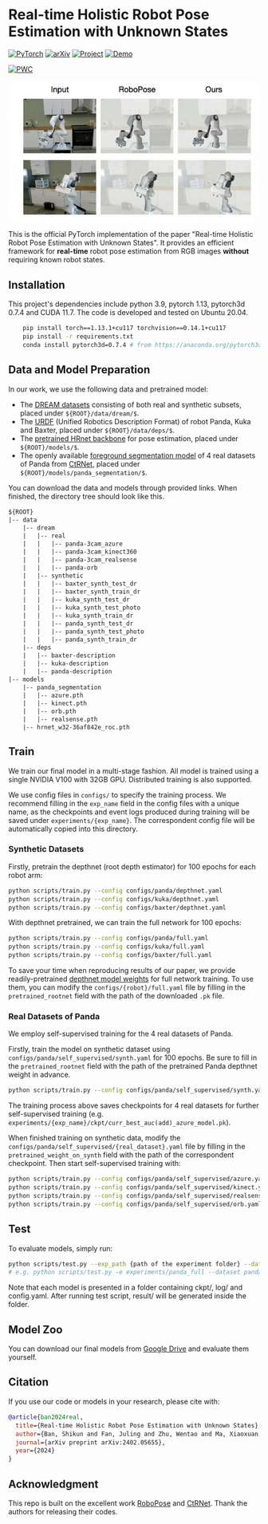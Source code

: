 # Real-time Holistic Robot Pose Estimation with Unknown States

<div align="left">

  <a href="https://pytorch.org/get-started/locally/"><img alt="PyTorch" src="https://img.shields.io/badge/PyTorch-ee4c2c?logo=pytorch&logoColor=white"></a> 
  [![arXiv](https://img.shields.io/badge/arXiv-2402.05655-b31b1b.svg)](https://arxiv.org/abs/2402.05655.pdf) 
  <a href="https://oliverbansk.github.io/Holistic-Robot-Pose/"><img alt="Project" src="https://img.shields.io/badge/-Project%20Page-lightgrey?logo=Google%20Chrome&color=informational&logoColor=white"></a> 
  <a href="https://www.youtube.com/watch?v=b1gXdUFZjd4"><img alt="Demo" src="https://img.shields.io/badge/-Demo-ea3323?logo=youtube"></a>

  [![PWC](https://img.shields.io/endpoint.svg?url=https://paperswithcode.com/badge/real-time-holistic-robot-pose-estimation-with/robot-pose-estimation-on-dream-dataset)](https://paperswithcode.com/sota/robot-pose-estimation-on-dream-dataset?p=real-time-holistic-robot-pose-estimation-with)

</div>

<img src="assets/holistic.gif" width="800"/>

This is the official PyTorch implementation of the paper "Real-time Holistic Robot Pose Estimation with Unknown States". It provides an efficient framework for <b>real-time</b> robot pose estimation from RGB images <b>without</b> requiring known robot states.

## Installation
This project's dependencies include python 3.9, pytorch 1.13, pytorch3d 0.7.4 and CUDA 11.7.
The code is developed and tested on Ubuntu 20.04.

```bash
    pip install torch==1.13.1+cu117 torchvision==0.14.1+cu117
    pip install -r requirements.txt
    conda install pytorch3d=0.7.4 # from https://anaconda.org/pytorch3d/pytorch3d/files
```

## Data and Model Preparation

In our work, we use the following data and pretrained model:
* The [DREAM datasets](https://drive.google.com/drive/folders/1uNK2n9wU4tRE07sM_r640wDhwmOwuxx6) consisting of both real and synthetic subsets, placed under `${ROOT}/data/dream/$`.
* The [URDF](https://drive.google.com/drive/folders/17KNhy28pypheYfDCxgOjJf4IyUnOI3gW?) (Unified Robotics Description Format) of robot Panda, Kuka and Baxter, placed under `${ROOT}/data/deps/$`.
* The [pretrained HRnet backbone](https://drive.google.com/file/d/1eqIftq1T_oIGhmCfkVYSM245Wj5xZaUo/view?) for pose estimation, placed under `${ROOT}/models/$`.
* The openly available [foreground segmentation model](https://drive.google.com/drive/folders/1PpXe3p5dJt9EOM-fwvJ9TNStTWTQFDNK?) of 4 real datasets of Panda from [CtRNet](https://github.com/ucsdarclab/CtRNet-robot-pose-estimation), placed under `${ROOT}/models/panda_segmentation/$`.

You can download the data and models through provided links. 
When finished, the directory tree should look like this. 
```
${ROOT}
|-- data
    |-- dream
    |   |-- real
    |   |   |-- panda-3cam_azure  
    |   |   |-- panda-3cam_kinect360
    |   |   |-- panda-3cam_realsense
    |   |   |-- panda-orb
    |   |-- synthetic
    |   |   |-- baxter_synth_test_dr
    |   |   |-- baxter_synth_train_dr
    |   |   |-- kuka_synth_test_dr
    |   |   |-- kuka_synth_test_photo
    |   |   |-- kuka_synth_train_dr
    |   |   |-- panda_synth_test_dr
    |   |   |-- panda_synth_test_photo
    |   |   |-- panda_synth_train_dr
    |-- deps
    |   |-- baxter-description
    |   |-- kuka-description
    |   |-- panda-description
|-- models
    |-- panda_segmentation
    |   |-- azure.pth
    |   |-- kinect.pth
    |   |-- orb.pth
    |   |-- realsense.pth
    |-- hrnet_w32-36af842e_roc.pth
```

## Train
We train our final model in a multi-stage fashion. All model is trained using a single NVIDIA V100 with 32GB GPU. Distributed training is also supported.

We use config files in `configs/` to specify the training process. We recommend filling in the `exp_name` field in the config files with a unique name, as the checkpoints and event logs produced during training will be saved under `experiments/{exp_name}`. The correspondent config file will be automatically copied into this directory.

### Synthetic Datasets

Firstly, pretrain the depthnet (root depth estimator) for 100 epochs for each robot arm:
```bash
python scripts/train.py --config configs/panda/depthnet.yaml
python scripts/train.py --config configs/kuka/depthnet.yaml
python scripts/train.py --config configs/baxter/depthnet.yaml
```

With depthnet pretrained, we can train the full network for 100 epochs:
```bash
python scripts/train.py --config configs/panda/full.yaml
python scripts/train.py --config configs/kuka/full.yaml
python scripts/train.py --config configs/baxter/full.yaml
```
To save your time when reproducing results of our paper, we provide readily-pretrained [depthnet model weights](https://drive.google.com/drive/folders/1rWC2bbA3U0IiZ7oDoKIVsWK_m4JkVarA?) for full network training. To use them, you can modify the `configs/{robot}/full.yaml` file by filling in the `pretrained_rootnet` field with the path of the downloaded `.pk` file. 

### Real Datasets of Panda

We employ self-supervised training for the 4 real datasets of Panda.

Firstly, train the model on synthetic dataset using `configs/panda/self_supervised/synth.yaml` for 100 epochs. Be sure to fill in the `pretrained_rootnet` field with the path of the pretrained Panda depthnet weight in advance.

```bash
python scripts/train.py --config configs/panda/self_supervised/synth.yaml
```
The training process above saves checkpoints for 4 real datasets for further self-supervised training (e.g. `experiments/{exp_name}/ckpt/curr_best_auc(add)_azure_model.pk`). 

When finished training on synthetic data, modify the `configs/panda/self_supervised/{real_dataset}.yaml` file by filling in the `pretrained_weight_on_synth` field with the path of the correspondent checkpoint. Then start self-supervised training with:

```bash
python scripts/train.py --config configs/panda/self_supervised/azure.yaml
python scripts/train.py --config configs/panda/self_supervised/kinect.yaml
python scripts/train.py --config configs/panda/self_supervised/realsense.yaml
python scripts/train.py --config configs/panda/self_supervised/orb.yaml
```

## Test
To evaluate models, simply run:
```bash
python scripts/test.py --exp_path {path of the experiment folder} --dataset {dataset name}
# e.g. python scripts/test.py -e experiments/panda_full --dataset panda_synth_test_dr
```
Note that each model is presented in a folder containing ckpt/, log/ and config.yaml. After running test script, result/ will be generated inside the folder.

## Model Zoo
You can download our final models from [Google Drive](https://drive.google.com/drive/folders/10Gz0NP39YyuvAlrhTa-XssWTDlyh9v80?usp=sharing) and evaluate them yourself.  


## Citation
If you use our code or models in your research, please cite with:
```bibtex
@article{ban2024real,
  title={Real-time Holistic Robot Pose Estimation with Unknown States},
  author={Ban, Shikun and Fan, Juling and Zhu, Wentao and Ma, Xiaoxuan and Qiao, Yu and Wang, Yizhou},
  journal={arXiv preprint arXiv:2402.05655},
  year={2024}
}
```

## Acknowledgment
This repo is built on the excellent work [RoboPose](https://github.com/ylabbe/robopose) and [CtRNet](https://github.com/ucsdarclab/CtRNet-robot-pose-estimation). Thank the authors for releasing their codes.
